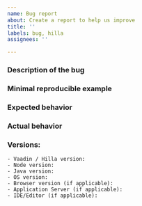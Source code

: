 ```yaml
---
name: Bug report
about: Create a report to help us improve
title: ''
labels: bug, hilla
assignees: ''

---
```


<!--
Please READ these instructions & USE the issue template below, Thank You!

Only use GitHub issues for bugs and feature requests.   
For general support from the community, use Vaadin discord chat https://vaad.in/fusion instead.

NOTE: Issues concerning certain UI components should go to the components repository https://github.com/vaadin/web-components .

Good quality bug report increases the likelihood to get the bug fixed. A bad quality one will likely be just closed. Please use the following template to report bugs.
-->
### Description of the bug 
<!-- Explain briefly what is broken or what you want to achieve -->
### Minimal reproducible example
<!-- What are the steps to reproduce the issue, example project or a code snippet without dependencies -->
### Expected behavior
<!-- What should happen -->
### Actual behavior
<!-- What actually happens, attach server/browser logs when there are errors/exceptions -->
### Versions:
    - Vaadin / Hilla version:
    - Node version:
    - Java version:
    - OS version:
    - Browser version (if applicable):
    - Application Server (if applicable):
    - IDE/Editor (if applicable):

